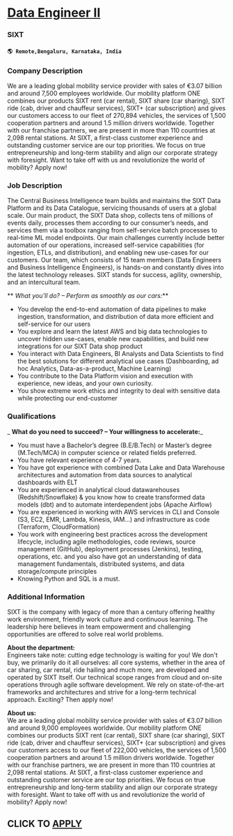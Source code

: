 # [Data Engineer II](https://www.remotewlb.com/apply/data-engineer-ii-111828)  
### SIXT  
#### `🌎 Remote,Bengaluru, Karnataka, India`  

### **Company Description**

We are a leading global mobility service provider with sales of €3.07 billion and around 7,500 employees worldwide. Our mobility platform ONE combines our products SIXT rent (car rental), SIXT share (car sharing), SIXT ride (cab, driver and chauffeur services), SIXT+ (car subscription) and gives our customers access to our fleet of 270,894 vehicles, the services of 1,500 cooperation partners and around 1.5 million drivers worldwide. Together with our franchise partners, we are present in more than 110 countries at 2,098 rental stations. At SIXT, a first-class customer experience and outstanding customer service are our top priorities. We focus on true entrepreneurship and long-term stability and align our corporate strategy with foresight. Want to take off with us and revolutionize the world of mobility? Apply now!

###  **Job Description**

The Central Business Intelligence team builds and maintains the SIXT Data Platform and its Data Catalogue, servicing thousands of users at a global scale. Our main product, the SIXT Data shop, collects tens of millions of events daily, processes them according to our consumer’s needs, and services them via a toolbox ranging from self-service batch processes to real-time ML model endpoints. Our main challenges currently include better automation of our operations, increased self-service capabilities (for ingestion, ETLs, and distribution), and enabling new use-cases for our customers. Our team, which consists of 15 team members (Data Engineers and Business Intelligence Engineers), is hands-on and constantly dives into the latest technology releases. SIXT stands for success, agility, ownership, and an intercultural team.

 ** _What you’ll do? – Perform as smoothly as our cars:_**

  * You develop the end-to-end automation of data pipelines to make ingestion, transformation, and distribution of data more efficient and self-service for our users
  * You explore and learn the latest AWS and big data technologies to uncover hidden use-cases, enable new capabilities, and build new integrations for our SIXT Data shop product
  * You interact with Data Engineers, BI Analysts and Data Scientists to find the best solutions for different analytical use cases (Dashboarding, ad hoc Analytics, Data-as-a-product, Machine Learning)
  * You contribute to the Data Platform vision and execution with experience, new ideas, and your own curiosity.
  * You show extreme work ethics and integrity to deal with sensitive data while protecting our end-customer

###  **Qualifications**

 _ **What do you need to succeed? – Your willingness to accelerate:**_

  * You must have a Bachelor’s degree (B.E/B.Tech) or Master’s degree (M.Tech/MCA) in computer science or related fields preferred.
  * You have relevant experience of 4-7 years.
  * You have got experience with combined Data Lake and Data Warehouse architectures and automation from data sources to analytical dashboards with ELT
  * You are experienced in analytical cloud datawarehouses (Redshift/Snowflake) & you know how to create transformed data models (dbt) and to automate interdependent jobs (Apache Airflow)
  * You are experienced in working with AWS services in CLI and Console (S3, EC2, EMR, Lambda, Kinesis, IAM...) and infrastructure as code (Terraform, CloudFormation)
  * You work with engineering best practices across the development lifecycle, including agile methodologies, code reviews, source management (GitHub), deployment processes (Jenkins), testing, operations, etc. and you also have got an understanding of data management fundamentals, distributed systems, and data storage/compute principles
  * Knowing Python and SQL is a must.

###  **Additional Information**

SIXT is the company with legacy of more than a century offering healthy work environment, friendly work culture and continuous learning. The leadership here believes in team empowerment and challenging opportunities are offered to solve real world problems.

 **About the department:**  
Engineers take note: cutting edge technology is waiting for you! We don't buy, we primarily do it all ourselves: all core systems, whether in the area of car sharing, car rental, ride hailing and much more, are developed and operated by SIXT itself. Our technical scope ranges from cloud and on-site operations through agile software development. We rely on state-of-the-art frameworks and architectures and strive for a long-term technical approach. Exciting? Then apply now!

**About us:**  
We are a leading global mobility service provider with sales of €3.07 billion and around 9,000 employees worldwide. Our mobility platform ONE combines our products SIXT rent (car rental), SIXT share (car sharing), SIXT ride (cab, driver and chauffeur services), SIXT+ (car subscription) and gives our customers access to our fleet of 222,000 vehicles, the services of 1,500 cooperation partners and around 1.5 million drivers worldwide. Together with our franchise partners, we are present in more than 110 countries at 2,098 rental stations. At SIXT, a first-class customer experience and outstanding customer service are our top priorities. We focus on true entrepreneurship and long-term stability and align our corporate strategy with foresight. Want to take off with us and revolutionize the world of mobility? Apply now!

  
## CLICK TO [APPLY](https://www.remotewlb.com/apply/data-engineer-ii-111828)

